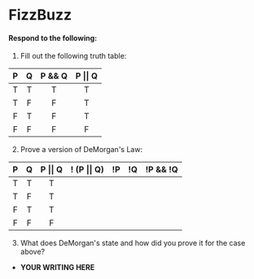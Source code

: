 # FizzBuzz
#### Respond to the following:

1. Fill out the following truth table:

| P  | Q  | P && Q | P \|\| Q |
|:--:|:--:|:------:|:--------:|
| T  | T  |   T    |    T     |
| T  | F  |   F    |    T     |
| F  | T  |   F    |    T     |
| F  | F  |   F    |    F     |


2. Prove a version of DeMorgan's Law:

| P  | Q  | P \|\| Q | ! (P \|\| Q) | !P | !Q | !P && !Q |
|:--:|:--:|:--------:|:------------:|:--:|:--:|:--------:|
| T  | T  |    T     |              |    |    |          |
| T  | F  |    T     |              |    |    |          |
| F  | T  |    T     |              |    |    |          |
| F  | F  |    F     |              |    |    |          |

3. What does DeMorgan's state and how did you prove it for the case above?
  * **YOUR WRITING HERE**
